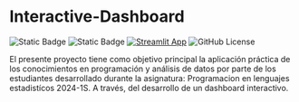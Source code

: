# Interactive-Dashboard
![Static Badge](https://img.shields.io/badge/Python-3.12.1-blue?logo=python)
![Static Badge](https://img.shields.io/badge/streamlit-1.31.1-red?logo=streamlit)
[![Streamlit App](https://static.streamlit.io/badges/streamlit_badge_black_white.svg)](https://dashboard-unal-sede-delapaz.streamlit.app/)
![GitHub License](https://img.shields.io/github/license/HectorVR-Dev/InteractiveDashboardForEDA)

El presente proyecto tiene como objetivo principal la aplicación práctica de los conocimientos en programación y análisis de datos por parte de los estudiantes desarrollado durante la asignatura: Programacion en lenguajes estadistícos 2024-1S. A través, del desarrollo de un dashboard interactivo.

